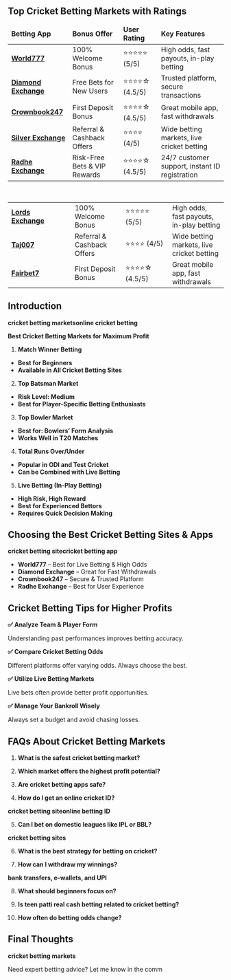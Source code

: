 <h2 id="Top-Cricket-Betting-Markets-with-Ratings" class="" data-id="Top-Cricket-Betting-Markets-with-Ratings"><strong>Top Cricket Betting Markets with Ratings</strong></h2>
<table>
<thead>
<tr>
<td><strong>Betting App</strong></td>
<td><strong>Bonus Offer</strong></td>
<td><strong>User Rating</strong></td>
<td><strong>Key Features</strong></td>
</tr>
</thead>
<tbody>
<tr>
<td><a href="https://world777signup.com/" target="_blank" rel="noopener"><strong>World777</strong></a></td>
<td>100% Welcome Bonus</td>
<td>⭐⭐⭐⭐⭐ (5/5)</td>
<td>High odds, fast payouts, in-play betting</td>
</tr>
<tr>
<td><a href="http://diamondsexchangecom.com/" target="_blank" rel="noopener"><strong>Diamond Exchange</strong></a></td>
<td>Free Bets for New Users</td>
<td>⭐⭐⭐⭐☆ (4.5/5)</td>
<td>Trusted platform, secure transactions</td>
</tr>
<tr>
<td><a href="https://d247signup.com/" target="_blank" rel="noopener"><strong>Crownbook247</strong></a></td>
<td>First Deposit Bonus</td>
<td>⭐⭐⭐⭐☆ (4.5/5)</td>
<td>Great mobile app, fast withdrawals</td>
</tr>
<tr>
<td><a href="https://silverrexchcom.com/" target="_blank" rel="noopener"><strong>Silver Exchange</strong></a></td>
<td>Referral &amp; Cashback Offers</td>
<td>⭐⭐⭐⭐ (4/5)</td>
<td>Wide betting markets, live cricket betting</td>
</tr>
<tr>
<td><a href="https://radheexchxyz.com/" target="_blank" rel="noopener"><strong>Radhe Exchange</strong></a></td>
<td>Risk-Free Bets &amp; VIP Rewards</td>
<td>⭐⭐⭐⭐☆ (4.5/5)</td>
<td>24/7 customer support, instant ID registration</td>
</tr>
</tbody>
</table>
<strong class=""> </strong>
<table>
<tbody>
<tr>
<td width="156"><a href="https://lordsexchangeid.com/" target="_blank" rel="noopener"><strong>Lords Exchange</strong></a><strong>           </strong></td>
<td width="156">100% Welcome Bonus</td>
<td width="156">⭐⭐⭐⭐⭐ (5/5)</td>
<td width="156">High odds, fast payouts, in-play betting</td>
</tr>
<tr>
<td width="156"><a href="https://taj007com.com/" target="_blank" rel="noopener"><strong>Taj007</strong></a></td>
<td width="156">Referral &amp; Cashback Offers</td>
<td width="156">⭐⭐⭐⭐ (4/5)</td>
<td width="156">Wide betting markets, live cricket betting</td>
</tr>
<tr>
<td width="156"><a href="https://fairbet7signup.com/" target="_blank" rel="noopener"><strong>Fairbet7</strong></a></td>
<td width="156">First Deposit Bonus</td>
<td width="156">⭐⭐⭐⭐☆ (4.5/5)</td>
<td width="156">Great mobile app, fast withdrawals</td>
</tr>
</tbody>
</table>
<h2 id="Introduction" class="" data-id="Introduction"><strong>Introduction</strong></h2>
<strong class="">cricket betting markets</strong><strong class="">online cricket betting</strong>
<p class="part" data-startline="80" data-endline="80" data-position="2513" data-size="0"><strong><span data-position="2521" data-size="47">Best Cricket Betting Markets for Maximum Profit</span></strong></p>

<ol class="">
 	<li><strong> Match Winner Betting</strong></li>
</ol>
<ul class="">
 	<li><strong>Best for Beginners</strong></li>
 	<li><strong>Available in All Cricket Betting Sites</strong></li>
</ul>
<ol class="" start="2">
 	<li><strong> Top Batsman Market</strong></li>
</ol>
<ul class="">
 	<li><strong>Risk Level: Medium</strong></li>
 	<li><strong>Best for Player-Specific Betting Enthusiasts</strong></li>
</ul>
<ol class="" start="3">
 	<li><strong> Top Bowler Market</strong></li>
</ol>
<ul class="">
 	<li><strong>Best for: Bowlers’ Form Analysis</strong></li>
 	<li><strong>Works Well in T20 Matches</strong></li>
</ul>
<ol class="" start="4">
 	<li><strong> Total Runs Over/Under</strong></li>
</ol>
<ul class="">
 	<li><strong>Popular in ODI and Test Cricket</strong></li>
 	<li><strong>Can be Combined with Live Betting</strong></li>
</ul>
<ol class="" start="5">
 	<li><strong> Live Betting (In-Play Betting)</strong></li>
</ol>
<ul class="">
 	<li><strong>High Risk, High Reward</strong></li>
 	<li><strong>Best for Experienced Bettors</strong></li>
 	<li><strong>Requires Quick Decision Making</strong></li>
</ul>
<h2 id="Choosing-the-Best-Cricket-Betting-Sites-amp-Apps" class="" data-id="Choosing-the-Best-Cricket-Betting-Sites-amp-Apps"><strong>Choosing the Best Cricket Betting Sites &amp; Apps</strong></h2>
<strong class="">cricket betting site</strong><strong class="">cricket betting app</strong>
<ul class="">
 	<li><strong>World777</strong> – Best for Live Betting &amp; High Odds</li>
 	<li><strong>Diamond Exchange</strong> – Great for Fast Withdrawals</li>
 	<li><strong>Crownbook247</strong> – Secure &amp; Trusted Platform</li>
 	<li><strong>Radhe Exchange</strong> – Best for User Experience</li>
</ul>
<h2 id="Cricket-Betting-Tips-for-Higher-Profits" class="" data-id="Cricket-Betting-Tips-for-Higher-Profits"><strong>Cricket Betting Tips for Higher Profits</strong></h2>
<strong class="">✅</strong><strong class=""> Analyze Team &amp; Player Form</strong>
<p class="part" data-startline="133" data-endline="133" data-position="4760" data-size="0"><span data-position="4760" data-size="58">Understanding past performances improves betting accuracy.</span></p>
<p class="part" data-startline="135" data-endline="135" data-position="4820" data-size="0"><strong><span data-position="4828" data-size="1">✅</span></strong><strong><span data-position="4846" data-size="29"> Compare Cricket Betting Odds</span></strong></p>
<p class="part" data-startline="137" data-endline="137" data-position="4886" data-size="0"><span data-position="4886" data-size="63">Different platforms offer varying odds. Always choose the best.</span></p>
<p class="part" data-startline="139" data-endline="139" data-position="4951" data-size="0"><strong><span data-position="4959" data-size="1">✅</span></strong><strong><span data-position="4977" data-size="29"> Utilize Live Betting Markets</span></strong></p>
<p class="part" data-startline="141" data-endline="141" data-position="5017" data-size="0"><span data-position="5017" data-size="52">Live bets often provide better profit opportunities.</span></p>
<p class="part" data-startline="143" data-endline="143" data-position="5071" data-size="0"><strong><span data-position="5079" data-size="1">✅</span></strong><strong><span data-position="5097" data-size="28"> Manage Your Bankroll Wisely</span></strong></p>
<p class="part" data-startline="145" data-endline="145" data-position="5136" data-size="0"><span data-position="5136" data-size="45">Always set a budget and avoid chasing losses.</span></p>

<h2 id="FAQs-About-Cricket-Betting-Markets" class="in-view" data-id="FAQs-About-Cricket-Betting-Markets"><strong>FAQs About Cricket Betting Markets</strong></h2>
<ol class="in-view">
 	<li><strong> What is the safest cricket betting market?</strong></li>
</ol>
<ol class="in-view" start="2">
 	<li><strong> Which market offers the highest profit potential?</strong></li>
</ol>
<ol class="in-view" start="3">
 	<li><strong> Are cricket betting apps safe?</strong></li>
</ol>
<ol class="in-view" start="4">
 	<li><strong> How do I get an online cricket ID?</strong></li>
</ol>
<strong class="in-view">cricket betting site</strong><strong class="in-view">online betting ID</strong>
<ol class="in-view" start="5">
 	<li><strong> Can I bet on domestic leagues like IPL or BBL?</strong></li>
</ol>
<strong class="in-view">cricket betting sites</strong>
<ol class="in-view" start="6">
 	<li><strong> What is the best strategy for betting on cricket?</strong></li>
</ol>
<ol class="in-view" start="7">
 	<li><strong> How can I withdraw my winnings?</strong></li>
</ol>
<strong class="in-view">bank transfers, e-wallets, and UPI</strong>
<ol class="in-view" start="8">
 	<li><strong> What should beginners focus on?</strong></li>
</ol>
<ol class="in-view" start="9">
 	<li><strong> Is teen patti real cash betting related to cricket betting?</strong></li>
</ol>
<ol class="in-view" start="10">
 	<li><strong> How often do betting odds change?</strong></li>
</ol>
<h2 id="Final-Thoughts" class="in-view" data-id="Final-Thoughts"><strong>Final Thoughts</strong></h2>
<strong class="in-view">cricket betting markets</strong>
<p class="part in-view" data-startline="190" data-endline="190" data-position="7297" data-size="0"><span data-position="7297" data-size="51">Need expert betting advice? Let me know in the comm</span></p>
